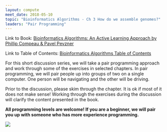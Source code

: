 ```yaml
---
layout: compute
meet_date: 2018-05-10
topic: "Bioinformatics Algorithms - Ch 3 How do we assemble genomes?"
leaders: "Pair Programming"
---
```


Link to Book: [Bioinformatics Algorithms: An Active Learning Approach by Phillip Compeau & Pavel Pevzner](http://bioinformaticsalgorithms.com/)

Link to Table of Contents: [Bioinformatics Algorithms Table of Contents](http://bioinformaticsalgorithms.com/contents.htm)

For this short discussion series, we will take a pair programming approach and work through some of the exercises in selected chapters. In pair programming, we will pair people up into groups of two on a single computer. One person will be navigating and the other will be driving.

Prior to the discussion, please skim through the chapter. It is ok if most of it does not make sense! Working through the exercises during the discussion will clarify the content presented in the book.

**All programming levels are welcome! If you are a beginner, we will pair you up with someone who has more experience programming.**

![](https://cdn-images-1.medium.com/max/2000/1*sBJhFwmpfbftanqzxOeK_w.jpeg)
